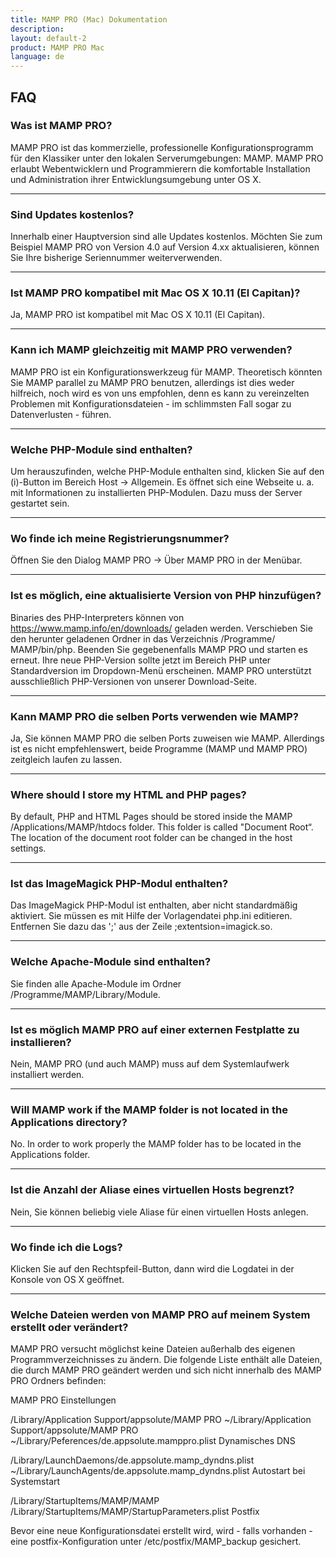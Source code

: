 ```yaml
---
title: MAMP PRO (Mac) Dokumentation
description: 
layout: default-2
product: MAMP PRO Mac
language: de
---
```


## FAQ

### Was ist MAMP PRO?

MAMP PRO ist das kommerzielle, professionelle Konfigurationsprogramm für den Klassiker unter den lokalen Serverumgebungen: MAMP. MAMP PRO erlaubt Webentwicklern und Programmierern die komfortable Installation und Administration ihrer Entwicklungsumgebung unter OS X.

---

### Sind Updates kostenlos?

Innerhalb einer Hauptversion sind alle Updates kostenlos. Möchten Sie zum Beispiel MAMP PRO von Version 4.0 auf Version 4.xx aktualisieren, können Sie Ihre bisherige Seriennummer weiterverwenden.

---

### Ist MAMP PRO kompatibel mit Mac OS X 10.11 (El Capitan)?

Ja, MAMP PRO ist kompatibel mit Mac OS X 10.11 (El Capitan).

---

### Kann ich MAMP gleichzeitig mit MAMP PRO verwenden?

MAMP PRO ist ein Konfigurationswerkzeug für MAMP. Theoretisch könnten Sie MAMP parallel zu MAMP PRO benutzen, allerdings ist dies weder hilfreich, noch wird es von uns empfohlen, denn es kann zu vereinzelten Problemen mit Konfigurationsdateien - im schlimmsten Fall sogar zu Datenverlusten - führen.

---

### Welche PHP-Module sind enthalten?

Um herauszufinden, welche PHP-Module enthalten sind, klicken Sie auf den (i)-Button im Bereich Host -> Allgemein. Es öffnet sich eine Webseite u. a. mit Informationen zu installierten PHP-Modulen. Dazu muss der Server gestartet sein.

---

### Wo finde ich meine Registrierungsnummer?

Öffnen Sie den Dialog MAMP PRO -> Über MAMP PRO in der Menübar.

---

### Ist es möglich, eine aktualisierte Version von PHP hinzufügen?

Binaries des PHP-Interpreters können von https://www.mamp.info/en/downloads/ geladen werden. Verschieben Sie den herunter geladenen Ordner in das Verzeichnis /Programme/ MAMP/bin/php. Beenden Sie gegebenenfalls MAMP PRO und starten es erneut. Ihre neue PHP-Version sollte jetzt im Bereich PHP unter Standardversion im Dropdown-Menü erscheinen. MAMP PRO unterstützt ausschließlich PHP-Versionen von unserer Download-Seite.

---

### Kann MAMP PRO die selben Ports verwenden wie MAMP?

Ja, Sie können MAMP PRO die selben Ports zuweisen wie MAMP. Allerdings ist es nicht empfehlenswert, beide Programme (MAMP und MAMP PRO) zeitgleich laufen zu lassen.

---

### Where should I store my HTML and PHP pages?

By default, PHP and HTML Pages should be stored inside the MAMP /Applications/MAMP/htdocs folder. This folder is called "Document Root“. The location of the document root folder can be changed in the host settings.

---

### Ist das ImageMagick PHP-Modul enthalten?

Das ImageMagick PHP-Modul ist enthalten, aber nicht standardmäßig aktiviert. Sie müssen es mit Hilfe der Vorlagendatei php.ini editieren. Entfernen Sie dazu das ';' aus der Zeile ;extentsion=imagick.so.

---

### Welche Apache-Module sind enthalten?

Sie finden alle Apache-Module im Ordner /Programme/MAMP/Library/Module.

---

### Ist es möglich MAMP PRO auf einer externen Festplatte zu installieren?

Nein, MAMP PRO (und auch MAMP) muss auf dem Systemlaufwerk installiert werden.

---

### Will MAMP work if the MAMP folder is not located in the Applications directory?

No. In order to work properly the MAMP folder has to be located in the Applications folder.

---

### Ist die Anzahl der Aliase eines virtuellen Hosts begrenzt?

Nein, Sie können beliebig viele Aliase für einen virtuellen Hosts anlegen.

---

### Wo finde ich die Logs?

Klicken Sie auf den Rechtspfeil-Button, dann wird die Logdatei in der Konsole von OS X geöffnet.

---

### Welche Dateien werden von MAMP PRO auf meinem System erstellt oder verändert?

MAMP PRO versucht möglichst keine Dateien außerhalb des eigenen Programmverzeichnisses zu ändern. Die folgende Liste enthält alle Dateien, die durch MAMP PRO geändert werden und sich nicht innerhalb des MAMP PRO Ordners befinden:

MAMP PRO Einstellungen

/Library/Application Support/appsolute/MAMP PRO
~/Library/Application Support/appsolute/MAMP PRO
~/Library/Peferences/de.appsolute.mamppro.plist
Dynamisches DNS

/Library/LaunchDaemons/de.appsolute.mamp_dyndns.plist
~/Library/LaunchAgents/de.appsolute.mamp_dyndns.plist
Autostart bei Systemstart

/Library/StartupItems/MAMP/MAMP
/Library/StartupItems/MAMP/StartupParameters.plist
Postfix

Bevor eine neue Konfigurationsdatei erstellt wird, wird - falls vorhanden - eine postfix-Konfiguration unter /etc/postfix/MAMP_backup gesichert.

